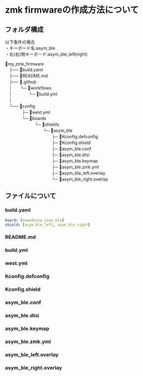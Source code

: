 # zmk firmwareの作成方法について
## フォルダ構成
以下条件の場合<br>
・キーボード名:asym_ble<br>
・左(右)側キーボード:asym_ble_left(right)<br>

📁my_zmk_firmware<br>
　├── 📄build.yaml<br>
　├── 📄README.md<br>
　├── 📁.github<br>
　│　　└─ 📁workflows<br>
　│　　　　└─ 📄build.yml<br>
　│<br>
　└── 📁config<br>
　　　　├─ 📄west.yml<br>
　　　　└─ 📁boards<br>
　　　　　　　└─ 📁shields<br>
　　　　　　　　　└─ 📁asym_ble<br>
　　　　　　　　　　　├─ 📄Kconfig.defconfig<br>
　　　　　　　　　　　├─ 📄Kconfig.shield<br>
　　　　　　　　　　　├─ 📄asym_ble.conf<br>
　　　　　　　　　　　├─ 📄asym_ble.dtsi<br>
　　　　　　　　　　　├─ 📄asym_ble.keymap<br>
　　　　　　　　　　　├─ 📄asym_ble.zmk.yml<br>
　　　　　　　　　　　├─ 📄asym_ble_left.overlay<br>
　　　　　　　　　　　└─ 📄asym_ble_right.overlay<br>

## ファイルについて

### build.yaml
```yaml
board: [seeeduino_xiao_ble]
shield: [asym_ble_left, asym_ble_right]
```
### README.md
### build.yml
### west.yml
### Kconfig.defconfig
### Kconfig.shield
### asym_ble.conf
### asym_ble.dtsi
### asym_ble.keymap
### asym_ble.zmk.yml
### asym_ble_left.overlay
### asym_ble_right.overlay
